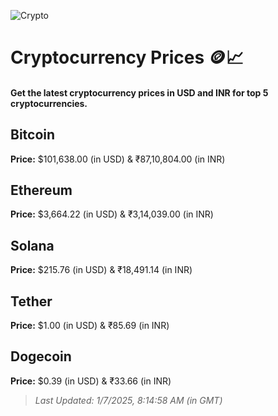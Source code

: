 
![Crypto](https://www.techguide.com.au/wp-content/uploads/2020/11/crypto3.jpeg)

# Cryptocurrency Prices 🪙📈

#### Get the latest cryptocurrency prices in USD and INR for top 5 cryptocurrencies.

## Bitcoin

**Price:** $101,638.00 (in USD) & ₹87,10,804.00 (in INR)

## Ethereum

**Price:** $3,664.22 (in USD) & ₹3,14,039.00 (in INR)

## Solana

**Price:** $215.76 (in USD) & ₹18,491.14 (in INR)

## Tether

**Price:** $1.00 (in USD) & ₹85.69 (in INR)

## Dogecoin

**Price:** $0.39 (in USD) & ₹33.66 (in INR)

> _Last Updated: 1/7/2025, 8:14:58 AM (in GMT)_
